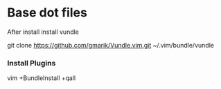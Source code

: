 # Base dot files

After install install vundle

git clone https://github.com/gmarik/Vundle.vim.git ~/.vim/bundle/vundle

### Install Plugins
vim +BundleInstall +qall

